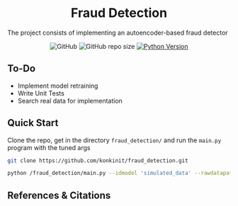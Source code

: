 <h1 align="center">
    Fraud Detection
    <br/>
</h1>


The project consists of implementing an autoencoder-based fraud detector

<p align="center">
    <img alt="GitHub" src="https://img.shields.io/github/license/konkinit/fraud_detection?style=for-the-badge">
    <img alt="GitHub repo size" src="https://img.shields.io/github/repo-size/konkinit/fraud_detection?style=for-the-badge">
    <a href="https://www.python.org/downloads/release/python-3100/" target="_blank">
        <img src="https://img.shields.io/badge/python-3.10-blue.svg?style=for-the-badge" alt="Python Version"/>
    </a>
</p>


## To-Do

- Implement model retraining
- Write Unit Tests
- Search real data for implementation


## Quick Start

Clone the repo, get in the directory `fraud_detection/` and run the `main.py` program with the tuned args
```bash
git clone https://github.com/konkinit/fraud_detection.git
```

```bash
python /fraud_detection/main.py --idmodel 'simulated_data' --rawdatapath './data/simulated_raw_data.gzip' --splitfrac 0.7 0.2 0.1 --codedim 35 --hiddendim 150 --lr 1e-3 --nepochs 50
```

## References & Citations
